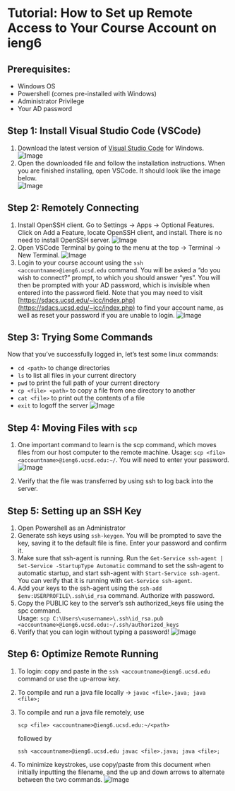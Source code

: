 # Tutorial: How to Set up Remote Access to Your Course Account on ieng6

## **Prerequisites:**
- Windows OS
- Powershell (comes pre-installed with Windows)
- Administrator Privilege
- Your AD password

## **Step 1: Install Visual Studio Code (VSCode)**
1. Download the latest version of [Visual Studio Code](https://code.visualstudio.com/) for Windows. 
![Image](https://ssgadient.github.io/CSE15L/lab-1/InstallingVSCode.PNG)
2. Open the downloaded file and follow the installation instructions. When you are finished installing, open VSCode. It should look like the image below.  
![Image](https://ssgadient.github.io/CSE15L/lab-1/OpeningVSCode.PNG)

## **Step 2: Remotely Connecting**
1. Install OpenSSH client. Go to Settings → Apps → Optional Features. Click on Add a Feature, locate OpenSSH client, and install. There is no need to install OpenSSH server. 
![Image](https://ssgadient.github.io/CSE15L/lab-1/InstallingOpenSSHClient.PNG)
2. Open VSCode Terminal by going to the menu at the top → Terminal → New Terminal. 
![Image](https://ssgadient.github.io/CSE15L/lab-1/OpeningVSCodeTerminal.PNG)
3. Login to your course account using the ```ssh <accountname>@ieng6.ucsd.edu``` command. You will be asked a “do you wish to connect?” prompt, to which you should answer “yes”. You will then be prompted with your AD password, which is invisible when entered into the password field. Note that you may need to visit [https://sdacs.ucsd.edu/~icc/index.php](https://sdacs.ucsd.edu/~icc/index.php) to find your account name, as well as reset your password if you are unable to login. 
![Image](https://ssgadient.github.io/CSE15L/lab-1/FirstSSH.PNG)

## **Step 3: Trying Some Commands**
Now that you’ve successfully logged in, let’s test some linux commands:
- `cd <path>` to change directories
- `ls` to list all files in your current directory
- `pwd` to print the full path of your current directory  
- `cp <file> <path>` to copy a file from one directory to another
- `cat <file>` to print out the contents of a file
- `exit` to logoff the server
![Image](https://ssgadient.github.io/CSE15L/lab-1/TestingCommands.PNG)

## **Step 4: Moving Files with ```scp```**
1. One important command to learn is the scp command, which moves files from our host computer to the remote machine. Usage: ```scp <file> <accountname>@ieng6.ucsd.edu:~/```. You will need to enter your password. 
![Image](https://ssgadient.github.io/CSE15L/lab-1/UsingSCP.png)

2. Verify that the file was transferred by using ssh to log back into the server. 

## **Step 5: Setting up an SSH Key**
1. Open Powershell as an Administrator
2. Generate ssh keys using ```ssh-keygen```. You will be prompted to save the key, saving it to the default file is fine. Enter your password and confirm it. 
3. Make sure that ssh-agent is running. Run the ```Get-Service ssh-agent | Set-Service -StartupType Automatic``` command to set the ssh-agent to automatic startup, and start ssh-agent with ```Start-Service ssh-agent```. You can verify that it is running with ```Get-Service ssh-agent```. 
4. Add your keys to the ssh-agent using the ```ssh-add $env:USERPROFILE\.ssh\id_rsa``` command. Authorize with password. 
5. Copy the PUBLIC key to the server’s ssh authorized_keys file using the spc command.  
Usage: ```scp C:\Users\<username>\.ssh\id_rsa.pub <accountname>@ieng6.ucsd.edu:~/.ssh/authorized_keys```
6. Verify that you can login without typing a password! 
![Image](https://ssgadient.github.io/CSE15L/lab-1/SettingUpSSHKeys.png)

## **Step 6: Optimize Remote Running**
1. To login: copy and paste in the ```ssh <accountname>@ieng6.ucsd.edu``` command or use the up-arrow key.
2. To compile and run a java file locally → ```javac <file>.java; java <file>;```  
3. To compile and run a java file remotely, use

    ```scp <file> <accountname>@ieng6.ucsd.edu:~/<path>```  

    followed by

    ```ssh <accountname>@ieng6.ucsd.edu javac <file>.java; java <file>;```

4. To minimize keystrokes, use copy/paste from this document when initially inputting the filename, and the up and down arrows to alternate between the two commands. 
![Image](https://ssgadient.github.io/CSE15L/lab-1/OptimizingRemoteRunning.PNG)